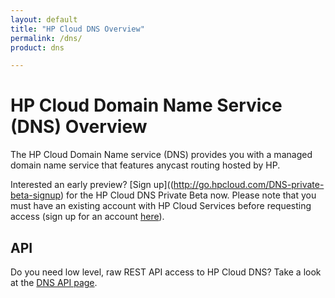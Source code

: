 ```yaml
---
layout: default
title: "HP Cloud DNS Overview"
permalink: /dns/
product: dns

---
```

# HP Cloud Domain Name Service (DNS) Overview

The HP Cloud Domain Name service (DNS) provides you with a managed domain name service that features anycast routing hosted by HP.  

Interested an early preview? [Sign up]((http://go.hpcloud.com/DNS-private-beta-signup) for the HP Cloud DNS Private Beta now. Please note that you must have an existing account with HP Cloud Services before requesting access (sign up for an account [here](https://console.hpcloud.com/login)).

## API
Do you need low level, raw REST API access to HP Cloud DNS?  Take a look at the [DNS API page](/api/dns/).
